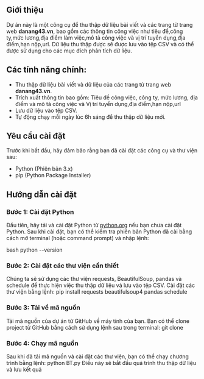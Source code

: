 ## Giới thiệu
Dự án này là một công cụ để thu thập dữ liệu bài viết và các trang từ trang web **danang43.vn**, bao gồm các thông tin công việc như tiêu đề,công ty,mức lương,địa điểm làm việc,mô tả công việc và vị trí tuyển dụng,địa điểm,hạn nộp,url. Dữ liệu thu thập được sẽ được lưu vào tệp CSV và có thể được sử dụng cho các mục đích phân tích dữ liệu.

## Các tính năng chính:
- Thu thập dữ liệu bài viết và dữ liệu của các trang từ trang web **danang43.vn**.
- Trích xuất thông tin bao gồm: Tiêu đề công việc, công ty, mức lương, địa điểm và mô tả công việc và Vị trí tuyển dụng,địa điểm,hạn nộp,url
- Lưu dữ liệu vào tệp CSV.
- Tự động chạy mỗi ngày lúc 6h sáng để thu thập dữ liệu mới.

## Yêu cầu cài đặt
Trước khi bắt đầu, hãy đảm bảo rằng bạn đã cài đặt các công cụ và thư viện sau:

- Python (Phiên bản 3.x)
- pip (Python Package Installer)

## Hướng dẫn cài đặt

### Bước 1: Cài đặt Python
Đầu tiên, hãy tải và cài đặt Python từ [python.org](https://www.python.org/downloads/) nếu bạn chưa cài đặt Python. Sau khi cài đặt, bạn có thể kiểm tra phiên bản Python đã cài bằng cách mở terminal (hoặc command prompt) và nhập lệnh:

bash
python --version

### Bước 2: Cài đặt các thư viện cần thiết
Chúng ta sẽ sử dụng các thư viện requests, BeautifulSoup, pandas và schedule để thực hiện việc thu thập dữ liệu và lưu vào tệp CSV.
Cài đặt các thư viện bằng lệnh:
pip install requests beautifulsoup4 pandas schedule

### Bước 3: Tải về mã nguồn
Tải mã nguồn của dự án từ GitHub về máy tính của bạn. Bạn có thể clone project từ GitHub bằng cách sử dụng lệnh sau trong terminal:
git clone 

### Bước 4: Chạy mã nguồn
Sau khi đã tải mã nguồn và cài đặt các thư viện, bạn có thể chạy chương trình bằng lệnh:
python BT.py
Điều này sẽ bắt đầu quá trình thu thập dữ liệu và lưu kết quả
